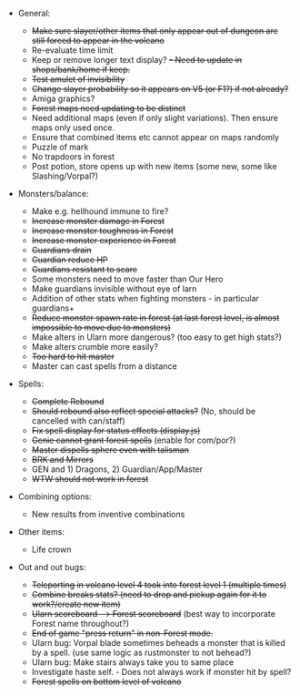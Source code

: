 - General:
    - ~~Make sure slayer/other items that only appear out of dungeon are still forced to appear in the volcano~~
    - Re-evaluate time limit
    - Keep or remove longer text display? ~~- Need to update in shops/bank/home if keep.~~
    - ~~Test amulet of invisibility~~
    - ~~Change slayer probability so it appears on V5 (or F1?) if not already?~~
    - Amiga graphics?
    - ~~Forest maps need updating to be distinct~~ 
    - Need additional maps (even if only slight variations). Then ensure maps only used once.
    - Ensure that combined items etc cannot appear on maps randomly 
    - Puzzle of mark
    - No trapdoors in forest
    - Post potion, store opens up with new items (some new, some like Slashing/Vorpal?)

- Monsters/balance:
    - Make e.g. hellhound immune to fire? 
    - ~~Increase monster damage in Forest~~
    - ~~Increase monster toughness in Forest~~
    - ~~Increase monster experience in Forest~~
    - ~~Guardians drain~~
    - ~~Guardian reduce HP~~
    - ~~Guardians resistant to scare~~
    - Some monsters need to move faster than Our Hero
    - Make guardians invisible without eye of larn
    - Addition of other stats when fighting monsters - in particular guardians+
    - ~~Reduce monster spawn rate in forest (at last forest level, is almost impossible to move due to monsters)~~
    - Make alters in Ularn more dangerous? (too easy to get high stats?)
    - Make alters crumble more easily?
    - ~~Too hard to hit master~~
    - Master can cast spells from a distance
              
- Spells:
    - ~~Complete Rebound~~
    - ~~Should rebound also reflect special attacks?~~ (No, should be cancelled with can/staff)
    - ~~Fix spell display for status effects (display.js)~~
    - ~~Genie cannot grant forest spells~~ (enable for com/por?)
    - ~~Master dispells sphere even with talisman~~
    - ~~BRK and Mirrors~~
    - GEN and 1) Dragons, 2) Guardian/App/Master
    - ~~WTW should not work in forest~~

- Combining options:
    - New results from inventive combinations

- Other items:
    - Life crown

- Out and out bugs:
    - ~~Teleporting in volcano level 4 took into forest level 1 (multiple times)~~
    - ~~Combine breaks stats? (need to drop and pickup again for it to work?/create new item)~~
    - ~~Ularn scoreboard --> Forest scoreboard~~ (best way to incorporate Forest name throughout?)
    - ~~End of game "press return" in non-Forest mode.~~
    - Ularn bug: Vorpal blade sometimes beheads a monster that is killed by a spell.
      (use same logic as rustmonster to not behead?)
    - Ularn bug: Make stairs always take you to same place
    - Investigate haste self. - Does not always work if monster hit by spell?
    - ~~Forest spells on bottom level of volcano~~
